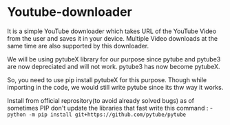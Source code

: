 # Youtube-downloader
It is a simple YouTube downloader which takes URL of the YouTube Video from the user and saves it in your device. Multiple Video downloads at the same time are also supported by this downloader. 

We will be using pytubeX library for our purpose since pytube and pytube3 are now depreciated and will not work. pytube3 has now become pytubeX.

So, you need to use pip install pytubeX for this purpose. Though while importing in the code, we would still write pytube since its thw way it works.

Install from official reprository(to avoid already solved bugs) as of sometimes PIP don't update the libraries that fast
write this command : - 
`python -m pip install git+https://github.com/pytube/pytube`

